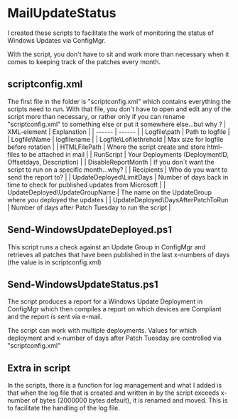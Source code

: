 # MailUpdateStatus

I created these scripts to facilitate the work of monitoring the status of Windows Updates via ConfigMgr.

With the script, you don't have to sit and work more than necessary when it comes to keeping track of the patches every month.
## scriptconfig.xml
The first file in the folder is "scriptconfig.xml" which contains everything the scripts need to run. With that file, you don't have to open and edit any of the script more than necessary, or rather only if you can rename "scriptconfig.xml" to something else or put it somewhere else...but why ?
| XML-element | Explanation |
| ------ | ------ |
| Logfile\path | Path to logfile |
| Logfile\Name | logfilename |
| Logfile\Lofilethrehold | Max size for logfile before rotation |
| HTMLFilePath | Where the script create and store html-files to be attached in mail |
| RunScript | Your Deployments (DeploymentID, Offsetdays, Description) |
| DisableReportMonth | If you don´t want the script to run on a specific month...why? |
| Recipients | Who do you want to send the report to? |
| UpdateDeployed\LimitDays | Number of days back in time to check for published updates from Microsoft |
| UpdateDeployed\UpdateGroupName | The name on the UpdateGroup where you deployed the updates |
| UpdateDeployed\DaysAfterPatchToRun | Number of days after Patch Tuesday to run the script |

## Send-WindowsUpdateDeployed.ps1
This script runs a check against an Update Group in ConfigMgr and retrieves all patches that have been published in the last x-numbers of days (the value is in scriptconfig.xml)
## Send-WindowsUpdateStatus.ps1
The script produces a report for a Windows Update Deployment in ConfigMgr which then compiles a report on which devices are Compliant and the report is sent via e-mail.

The script can work with multiple deployments. Values ​​for which deployment and x-number of days after Patch Tuesday are controlled via "scriptconfig.xml"
## Extra in script
In the scripts, there is a function for log management and what I added is that when the log file that is created and written in by the script exceeds x-number of bytes (2000000 bytes default), it is renamed and moved. This is to facilitate the handling of the log file.
